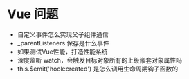 # Vue 问题

- 自定义事件怎么实现父子组件通信
- _parentListeners 保存是什么事件
- 如果测试Vue性能，打造性能系统
- 深度监听 watch，会触发目标对象所有的上级嵌套对象属性吗
- this.$emit('hook:created') 是怎么调用生命周期钩子函数的